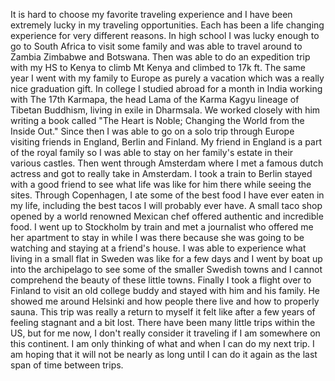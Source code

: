 It is hard to choose my favorite traveling experience and I have been extremely lucky in my traveling opportunities. Each has been a life changing experience for very different reasons. In high school I was lucky enough to go to South Africa to visit some family and was able to travel around to Zambia Zimbabwe and Botswana. Then was able to do an expedition trip with my HS to Kenya to climb Mt Kenya and climbed to 17k ft. The same year I went with my family to Europe as purely a vacation which was a really nice graduation gift. In college I studied abroad for a month in India working with The 17th Karmapa, the head Lama of the Karma Kagyu lineage of Tibetan Buddhism, living in exile in Dharmsala. We worked closely with him writing a book called "The Heart is Noble; Changing the World from the Inside Out." Since then I was able to go on a solo trip through Europe visiting friends in England, Berlin and Finland. My friend in England is a part of the royal family so I was able to stay on her family's estate in their various castles. Then went through Amsterdam where I met a famous dutch actress and got to really take in Amsterdam. I took a train to Berlin stayed with a good friend to see what life was like for him there while seeing the sites. Through Copenhagen, I ate some of the best food I have ever eaten in my life, including the best tacos I will probably ever have. A small taco shop opened by a world renowned Mexican chef offered authentic and incredible food. I went up to Stockholm by train and met a journalist who offered me her apartment to stay in while I was there because she was going to be watching and staying at a friend's house. I was able to experience what living in a small flat in Sweden was like for a few days and I went by boat up into the archipelago to see some of the smaller Swedish towns and I cannot comprehend the beauty of these little towns. Finally I took a flight over to Finland to visit an old college buddy and stayed with him and his family. He showed me around Helsinki and how people there live and how to properly sauna. This trip was really a return to myself it felt like after a few years of feeling stagnant and a bit lost. There have been many little trips within the US, but for me now, I don't really consider it traveling if I am somewhere on this continent. I am only thinking of what and when I can do my next trip. I am hoping that it will not be nearly as long until I can do it again as the last span of time between trips. 
